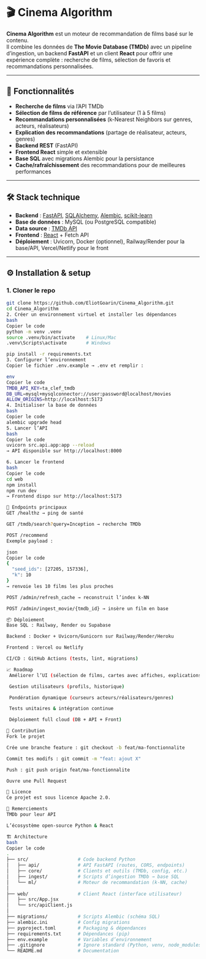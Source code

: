 # 🎬 Cinema Algorithm

**Cinema Algorithm** est un moteur de recommandation de films basé sur le contenu.  
Il combine les données de **The Movie Database (TMDb)** avec un pipeline d’ingestion, un backend **FastAPI** et un client **React** pour offrir une expérience complète : recherche de films, sélection de favoris et recommandations personnalisées.

---

## 🚀 Fonctionnalités

- **Recherche de films** via l’API TMDb  
- **Sélection de films de référence** par l’utilisateur (1 à 5 films)  
- **Recommandations personnalisées** (k-Nearest Neighbors sur genres, acteurs, réalisateurs)  
- **Explication des recommandations** (partage de réalisateur, acteurs, genres)  
- **Backend REST** (FastAPI)  
- **Frontend React** simple et extensible  
- **Base SQL** avec migrations Alembic pour la persistance  
- **Cache/rafraîchissement** des recommandations pour de meilleures performances  

---

## 🛠️ Stack technique

- **Backend** : [FastAPI](https://fastapi.tiangolo.com/), [SQLAlchemy](https://www.sqlalchemy.org/), [Alembic](https://alembic.sqlalchemy.org/), [scikit-learn](https://scikit-learn.org/)  
- **Base de données** : MySQL (ou PostgreSQL compatible)  
- **Data source** : [TMDb API](https://developer.themoviedb.org/)  
- **Frontend** : [React](https://react.dev/) + Fetch API  
- **Déploiement** : Uvicorn, Docker (optionnel), Railway/Render pour la base/API, Vercel/Netlify pour le front  

---

## ⚙️ Installation & setup

### 1. Cloner le repo
```bash
git clone https://github.com/EliotGoarin/Cinema_Algorithm.git
cd Cinema_Algorithm
2. Créer un environnement virtuel et installer les dépendances
bash
Copier le code
python -m venv .venv
source .venv/bin/activate    # Linux/Mac
.venv\Scripts\activate       # Windows

pip install -r requirements.txt
3. Configurer l’environnement
Copier le fichier .env.example → .env et remplir :

env
Copier le code
TMDB_API_KEY=ta_clef_tmdb
DB_URL=mysql+mysqlconnector://user:password@localhost/movies
ALLOW_ORIGINS=http://localhost:5173
4. Initialiser la base de données
bash
Copier le code
alembic upgrade head
5. Lancer l’API
bash
Copier le code
uvicorn src.api.app:app --reload
→ API disponible sur http://localhost:8000

6. Lancer le frontend
bash
Copier le code
cd web
npm install
npm run dev
→ Frontend dispo sur http://localhost:5173

🔌 Endpoints principaux
GET /healthz → ping de santé

GET /tmdb/search?query=Inception → recherche TMDb

POST /recommend
Exemple payload :

json
Copier le code
{
  "seed_ids": [27205, 157336],
  "k": 10
}
→ renvoie les 10 films les plus proches

POST /admin/refresh_cache → reconstruit l’index k-NN

POST /admin/ingest_movie/{tmdb_id} → insère un film en base

📦 Déploiement
Base SQL : Railway, Render ou Supabase

Backend : Docker + Uvicorn/Gunicorn sur Railway/Render/Heroku

Frontend : Vercel ou Netlify

CI/CD : GitHub Actions (tests, lint, migrations)

📈 Roadmap
 Améliorer l’UI (sélection de films, cartes avec affiches, explications)

 Gestion utilisateurs (profils, historique)

 Pondération dynamique (curseurs acteurs/réalisateurs/genres)

 Tests unitaires & intégration continue

 Déploiement full cloud (DB + API + Front)

🤝 Contribution
Fork le projet

Crée une branche feature : git checkout -b feat/ma-fonctionnalite

Commit tes modifs : git commit -m "feat: ajout X"

Push : git push origin feat/ma-fonctionnalite

Ouvre une Pull Request

📜 Licence
Ce projet est sous licence Apache 2.0.

🙏 Remerciements
TMDb pour leur API

L’écosystème open-source Python & React

🏗️ Architecture
bash
Copier le code
.
├── src/                  # Code backend Python
│   ├── api/              # API FastAPI (routes, CORS, endpoints)
│   ├── core/             # Clients et outils (TMDb, config, etc.)
│   ├── ingest/           # Scripts d’ingestion TMDb → base SQL
│   └── ml/               # Moteur de recommandation (k-NN, cache)
│
├── web/                  # Client React (interface utilisateur)
│   ├── src/App.jsx
│   └── src/apiClient.js
│
├── migrations/           # Scripts Alembic (schéma SQL)
├── alembic.ini           # Config migrations
├── pyproject.toml        # Packaging & dépendances
├── requirements.txt      # Dépendances (pip)
├── env.example           # Variables d’environnement
├── .gitignore            # Ignore standard (Python, venv, node_modules, etc.)
└── README.md             # Documentation
